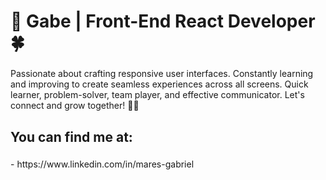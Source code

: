 <h1 align="left">👋 Gabe | Front-End React Developer🍀</h1>

###




<p align="left">Passionate about crafting responsive user interfaces. Constantly learning and improving to create seamless experiences across all screens. Quick learner, problem-solver, team player, and effective communicator. Let's connect and grow together! 🚀✨</p>

###

###

<h2 align="left">You can find me at:</h2>

###

<p align="left">- https://www.linkedin.com/in/mares-gabriel</p>

###

